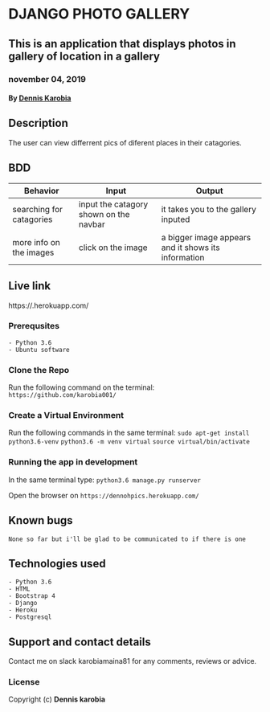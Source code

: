 # DJANGO PHOTO GALLERY
## This is an application that displays photos in gallery of location in a gallery
### november 04, 2019
#### By **[Dennis Karobia](https://github.com/karobia001)**

## Description
The user can view differrent pics of diferent places in their catagories.
## BDD

| Behavior            | Input                         | Output                        | 
| ------------------- | ----------------------------- | ----------------------------- |
| searching for catagories | input the catagory shown on the navbar | it takes you to the gallery inputed | 
| more info on the images | click on the image | a bigger image appears and it shows its information|

## Live link

https://.herokuapp.com/



### Prerequsites
    - Python 3.6
    - Ubuntu software

### Clone the Repo
Run the following command on the terminal:
`https://github.com/karobia001/`



### Create a Virtual Environment
Run the following commands in the same terminal:
`sudo apt-get install python3.6-venv`
`python3.6 -m venv virtual`
`source virtual/bin/activate`

### Running the app in development
In the same terminal type:
`python3.6 manage.py runserver`

Open the browser on `https://dennohpics.herokuapp.com/`

## Known bugs

```None so far but i'll be glad to be communicated to if there is one ```


## Technologies used
    - Python 3.6
    - HTML
    - Bootstrap 4
    - Django
    - Heroku
    - Postgresql

## Support and contact details
Contact me on slack karobiamaina81 for any comments, reviews or advice.

### License
Copyright (c) **Dennis karobia**